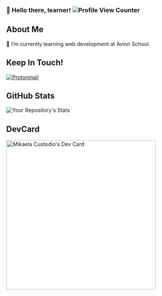### 👋 Hello there, learner! ![Profile View Counter](https://komarev.com/ghpvc/?username=mikscust)

## About Me
🌱 I’m currently learning web development at Avion School.

## Keep In Touch!

<p>
  <a href="mailto:greetingsmikaela@protonmail.com">
    <img src="https://img.shields.io/badge/ProtonMail-8B89CC?style=for-the-badge&logo=protonmail&logoColor=white" alt="Protonmail" />
  </a>
</p>


## GitHub Stats
![Your Repository's Stats](https://github-readme-stats.vercel.app/api?username=mikscust&show_icons=true)

## DevCard
<a href="https://app.daily.dev/mikscust"><img src="https://api.daily.dev/devcards/340ed67d06554792909c86de0885fdc3.png?r=kqg" width="400" alt="Mikaela Custodio's Dev Card"/></a>

<!-- Emails
[Protonmail]: greetingsmikaela@protonmail.com
[Tutanota]: greetingsmika@tuta.io -->

<!--
**mikscust/mikscust** is a ✨ _special_ ✨ repository because its `README.md` (this file) appears on your GitHub profile.

Here are some ideas to get you started:

- 🔭 I’m currently working on ...
- 🌱 I’m currently learning ...
- 👯 I’m looking to collaborate on ...
- 🤔 I’m looking for help with ...
- 💬 Ask me about ...
- 📫 How to reach me: ...
- 😄 Pronouns: ...
- ⚡ Fun fact: ...
-->
